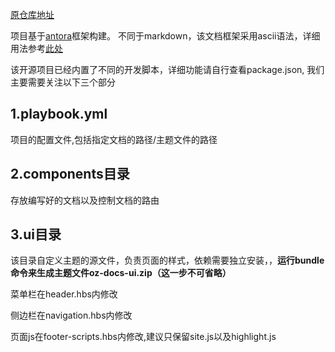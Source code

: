 [原仓库地址](https://github.com/OpenZeppelin/docs.openzeppelin.com)

项目基于[antora](https://docs.antora.org/antora/2.3/)框架构建。
不同于markdown，该文档框架采用ascii语法，详细用法参考[此处](https://docs.antora.org/antora/2.3/asciidoc/asciidoc/)

该开源项目已经内置了不同的开发脚本，详细功能请自行查看package.json,
我们主要需要关注以下三个部分

## 1.playbook.yml
项目的配置文件,包括指定文档的路径/主题文件的路径
## 2.components目录
存放编写好的文档以及控制文档的路由
## 3.ui目录
该目录自定义主题的源文件，负责页面的样式，依赖需要独立安装，，**运行bundle命令来生成主题文件oz-docs-ui.zip（这一步不可省略）**

菜单栏在header.hbs内修改

侧边栏在navigation.hbs内修改

页面js在footer-scripts.hbs内修改,建议只保留site.js以及highlight.js





